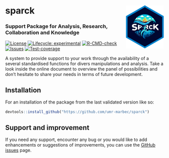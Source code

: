 
<!-- README.md is generated from README.Rmd. Please edit that file -->

# sparck <a href="https://umr-marbec.github.io/sparck/"><img src="man/figures/logo.png" align="right" height="138" alt="sparck website" /></a>

### Support Package for Analysis, Research, Collaboration and Knowledge

<!-- badges: start -->

[![License](https://img.shields.io/badge/license-GPL--3-blue.svg)](https://github.com/umr-marbec/sparck)
[![Lifecycle:
experimental](https://img.shields.io/badge/lifecycle-experimental-orange.svg)](https://lifecycle.r-lib.org/articles/stages.html#experimental)
[![R-CMD-check](https://github.com/umr-marbec/sparck/actions/workflows/R-CMD-check.yaml/badge.svg)](https://github.com/umr-marbec/sparck/actions/workflows/R-CMD-check.yaml)
[![Issues](https://img.shields.io/github/issues/umr-marbec/sparck/sparck.svg)](https://github.com/umr-marbec/sparck/issues)
[![Test-coverage](https://github.com/umr-marbec/sparck/actions/workflows/test-coverage.yaml/badge.svg)](https://github.com/umr-marbec/sparck/actions/workflows/test-coverage.yaml)
<!-- badges: end -->

A system to provide support to your work through the availability of a
several standardised functions for divers manipulations and analysis.
Take a look inside the online document to overview the panel of
possibilities and don’t hesitate to share your needs in terms of future
development.

## Installation

For an installation of the package from the last validated version like
so:

``` r
devtools::install_github("https://github.com/umr-marbec/sparck")
```

## Support and improvement

If you need any support, encounter any bug or you would like to add
enhancements or suggestions of improvements, you can use the
<a href="https://github.com/umr-marbec/sparck/issues" class="external"
target="_blank">GitHub issues</a> page.
